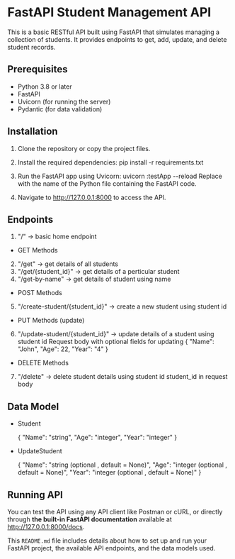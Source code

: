 # FastAPI Student Management API

This is a basic RESTful API built using FastAPI that simulates managing a collection of students. It provides endpoints to get, add, update, and delete student records.

## Prerequisites

- Python 3.8 or later
- FastAPI
- Uvicorn (for running the server)
- Pydantic (for data validation)

## Installation

1. Clone the repository or copy the project files.
2. Install the required dependencies:
   pip install -r requirements.txt

3. Run the FastAPI app using Uvicorn:
   uvicorn <filename>:testApp --reload
   Replace <filename> with the name of the Python file containing the FastAPI code.

4. Navigate to http://127.0.0.1:8000 to access the API.

## Endpoints

1. "/" -> basic home endpoint

- GET Methods

2. "/get" -> get details of all students
3. "/get/{student_id}" -> get details of a perticular student
4. "/get-by-name" -> get details of student using name

- POST Methods

5. "/create-student/{student_id}" -> create a new student using student id

- PUT Methods (update)

6. "/update-student/{student_id}" -> update details of a student using student id
   Request body with optional fields for updating
   {
   "Name": "John",
   "Age": 22,
   "Year": "4"
   }

- DELETE Methods

7. "/delete" -> delete student details using student id
   student_id in request body

## Data Model

- Student

  {
  "Name": "string",
  "Age": "integer",
  "Year": "integer"
  }

- UpdateStudent

  {
  "Name": "string (optional , default = None)",
  "Age": "integer (optional , default = None)",
  "Year": "integer (optional , default = None)"
  }

## Running API

You can test the API using any API client like Postman or cURL, or directly through **the built-in FastAPI documentation** available at http://127.0.0.1:8000/docs.

This `README.md` file includes details about how to set up and run your FastAPI project, the available API endpoints, and the data models used.
